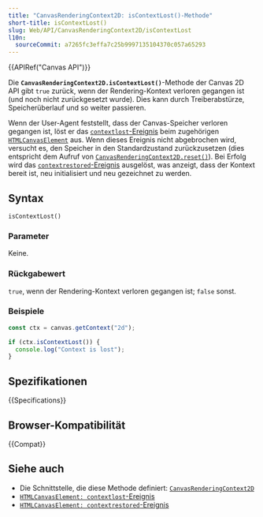 ```yaml
---
title: "CanvasRenderingContext2D: isContextLost()-Methode"
short-title: isContextLost()
slug: Web/API/CanvasRenderingContext2D/isContextLost
l10n:
  sourceCommit: a7265fc3effa7c25b9997135104370c057a65293
---
```


{{APIRef("Canvas API")}}

Die **`CanvasRenderingContext2D.isContextLost()`**-Methode der Canvas 2D API gibt `true` zurück, wenn der Rendering-Kontext verloren gegangen ist (und noch nicht zurückgesetzt wurde).
Dies kann durch Treiberabstürze, Speicherüberlauf und so weiter passieren.

Wenn der User-Agent feststellt, dass der Canvas-Speicher verloren gegangen ist, löst er das [`contextlost`-Ereignis](/de/docs/Web/API/HTMLCanvasElement/contextlost_event) beim zugehörigen [`HTMLCanvasElement`](/de/docs/Web/API/HTMLCanvasElement) aus.
Wenn dieses Ereignis nicht abgebrochen wird, versucht es, den Speicher in den Standardzustand zurückzusetzen (dies entspricht dem Aufruf von [`CanvasRenderingContext2D.reset()`](/de/docs/Web/API/CanvasRenderingContext2D/reset)).
Bei Erfolg wird das [`contextrestored`-Ereignis](/de/docs/Web/API/HTMLCanvasElement/contextrestored_event) ausgelöst, was anzeigt, dass der Kontext bereit ist, neu initialisiert und neu gezeichnet zu werden.

## Syntax

```js-nolint
isContextLost()
```

### Parameter

Keine.

### Rückgabewert

`true`, wenn der Rendering-Kontext verloren gegangen ist; `false` sonst.

### Beispiele

```js
const ctx = canvas.getContext("2d");

if (ctx.isContextLost()) {
  console.log("Context is lost");
}
```

## Spezifikationen

{{Specifications}}

## Browser-Kompatibilität

{{Compat}}

## Siehe auch

- Die Schnittstelle, die diese Methode definiert: [`CanvasRenderingContext2D`](/de/docs/Web/API/CanvasRenderingContext2D)
- [`HTMLCanvasElement: contextlost`-Ereignis](/de/docs/Web/API/HTMLCanvasElement/contextlost_event)
- [`HTMLCanvasElement: contextrestored`-Ereignis](/de/docs/Web/API/HTMLCanvasElement/contextrestored_event)
